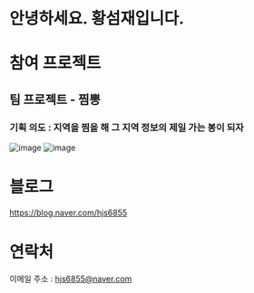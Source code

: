 # 안녕하세요. 황섬재입니다.

# 참여 프로젝트
## 팀 프로젝트 - 찜뽕
### 기획 의도 : 지역을 찜을 해 그 지역 정보의 제일 가는 봉이 되자
![image](https://github.com/user-attachments/assets/d689c551-c98e-4739-b171-3635597989a3)
![image](https://github.com/user-attachments/assets/3980a1bd-8748-452c-ac58-caaa840bf247)




# 블로그
https://blog.naver.com/hjs6855

# 연락처
이메일 주소 : hjs6855@naver.com



